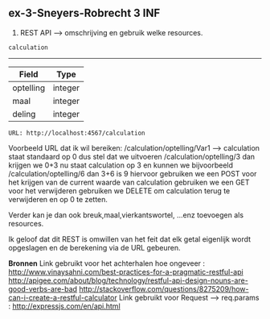 ## ex-3-Sneyers-Robrecht 3 INF

1.  REST API --> omschrijving en gebruik welke resources. 

`calculation`
***
| Field         | Type          |
| ------------- |:-------------:|
| optelling     | integer       |
| maal          | integer       |
| deling        | integer       |
`URL: http://localhost:4567/calculation`


Voorbeeld URL dat ik wil bereiken: /calculation/optelling/Var1 --> calculation staat standaard op 0 dus stel dat we uitvoeren /calculation/optelling/3 dan krijgen we 0+3
nu staat calculation op 3 en kunnen we bijvoorbeeld /calculation/optelling/6 dan 3+6 is 9
hiervoor gebruiken we een POST 
voor het krijgen van de current waarde van calculation gebruiken we een GET
voor het verwijderen gebruiken we DELETE om calculation terug te verwijderen en op 0 te zetten.

Verder kan je dan ook breuk,maal,vierkantswortel, ...enz toevoegen als resources.

Ik geloof dat dit REST is omwillen van het feit dat elk getal eigenlijk wordt opgeslagen en de berekening via de URL gebeuren.

**Bronnen**
Link gebruikt voor het achterhalen hoe ongeveer : http://www.vinaysahni.com/best-practices-for-a-pragmatic-restful-api
http://apigee.com/about/blog/technology/restful-api-design-nouns-are-good-verbs-are-bad
http://stackoverflow.com/questions/8275209/how-can-i-create-a-restful-calculator
Link gebruikt voor Request --> req.params : http://expressjs.com/en/api.html

